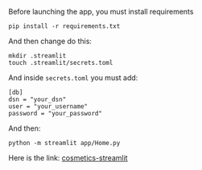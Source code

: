 Before launching the app, you must install requirements
```shell
pip install -r requirements.txt
```
And then change do this:
```shell
mkdir .streamlit
touch .streamlit/secrets.toml
```
And inside `secrets.toml` you must add:
```text
[db]
dsn = "your_dsn"
user = "your_username"
password = "your_password"
```

And then:
```shell
python -m streamlit app/Home.py
```

Here is the link:
[cosmetics-streamlit](https://cosmetics-management.streamlit.app)